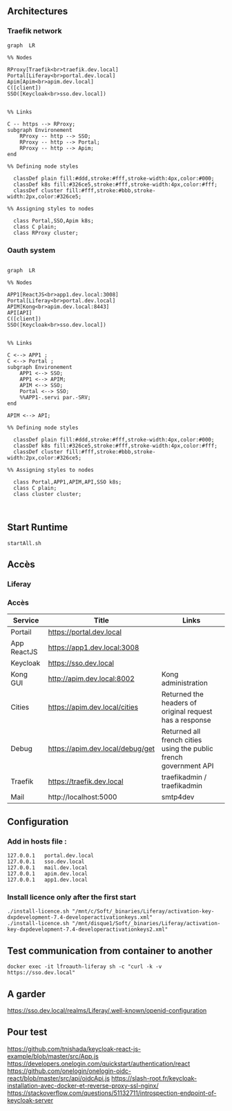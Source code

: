 ## Architectures

### Traefik network

```mermaid
graph  LR

%% Nodes

RProxy[Traefik<br>traefik.dev.local]
Portal[Liferay<br>portal.dev.local]
Apim[Apim<br>apim.dev.local]
C([client])
SSO([Keycloak<br>sso.dev.local])


%% Links	

C -- https --> RProxy;
subgraph Environement
    RProxy -- http --> SSO;
    RProxy -- http --> Portal;
    RProxy -- http --> Apim;
end

%% Defining node styles

  classDef plain fill:#ddd,stroke:#fff,stroke-width:4px,color:#000;
  classDef k8s fill:#326ce5,stroke:#fff,stroke-width:4px,color:#fff;
  classDef cluster fill:#fff,stroke:#bbb,stroke-width:2px,color:#326ce5;
  
%% Assigning styles to nodes

  class Portal,SSO,Apim k8s;
  class C plain;
  class RProxy cluster;
```

### Oauth system

```mermaid

graph  LR

%% Nodes

APP1[ReactJS<br>app1.dev.local:3008]
Portal[Liferay<br>portal.dev.local]
APIM[Kong<br>apim.dev.local:8443]
API[API]
C([client])
SSO([Keycloak<br>sso.dev.local])


%% Links	

C <--> APP1 ;
C <--> Portal ;
subgraph Environement
    APP1 <--> SSO;
	APP1 <--> APIM;
	APIM <--> SSO;
	Portal <--> SSO;
	%%APP1-.servi par.-SRV;
end

APIM <--> API;

%% Defining node styles

  classDef plain fill:#ddd,stroke:#fff,stroke-width:4px,color:#000;
  classDef k8s fill:#326ce5,stroke:#fff,stroke-width:4px,color:#fff;
  classDef cluster fill:#fff,stroke:#bbb,stroke-width:2px,color:#326ce5;
  
%% Assigning styles to nodes

  class Portal,APP1,APIM,API,SSO k8s;
  class C plain;
  class cluster cluster;
	


```
## Start Runtime
```
startAll.sh
```

## Accès 
### Liferay



### Accès 

| Service             | Title   | Links |
| --------        | ------- | -------                                                        |
| Portail         | https://portal.dev.local              | |
| App ReactJS     | https://app1.dev.local:3008          |  |
| Keycloak        | https://sso.dev.local            |  |
| Kong GUI        | http://apim.dev.local:8002           | Kong administration |
| Cities          | https://apim.dev.local/cities   | Returned the headers of original request has a response |
| Debug           | https://apim.dev.local/debug/get    | Returned all french cities using the public french government API |
| Traefik         | https://traefik.dev.local            |  traefikadmin / traefikadmin |
| Mail            | http://localhost:5000            |  smtp4dev |






## Configuration

### Add in hosts file :
```
127.0.0.1	portal.dev.local
127.0.0.1	sso.dev.local 
127.0.0.1	mail.dev.local
127.0.0.1	apim.dev.local
127.0.0.1	app1.dev.local
```

### Install licence only after the first start

```
./install-licence.sh "/mnt/c/Soft/_binaries/Liferay/activation-key-dxpdevelopment-7.4-developeractivationkeys.xml"
./install-licence.sh "/mnt/disque1/Soft/_binaries/Liferay/activation-key-dxpdevelopment-7.4-developeractivationkeys2.xml"
```

## Test communication from container to another
```
docker exec -it lfroauth-liferay sh -c "curl -k -v https://sso.dev.local"
```
## A garder
https://sso.dev.local/realms/Liferay/.well-known/openid-configuration


## Pour test
https://github.com/tnishada/keycloak-react-js-example/blob/master/src/App.js
https://developers.onelogin.com/quickstart/authentication/react
https://github.com/onelogin/onelogin-oidc-react/blob/master/src/api/oidcApi.js
https://slash-root.fr/keycloak-installation-avec-docker-et-reverse-proxy-ssl-nginx/
https://stackoverflow.com/questions/51132711/introspection-endpoint-of-keycloak-server





